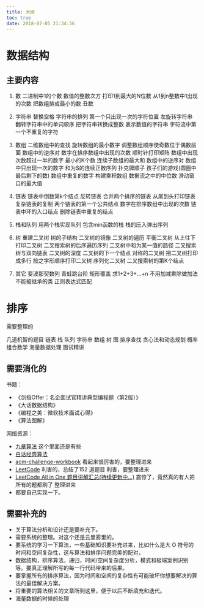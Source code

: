 ```yaml
---
title: 大纲
toc: true
date: 2018-07-05 21:34:56
---
```

# 数据结构


## 主要内容


1. 数
二进制中1的个数
数值的整数次方
打印1到最大的N位数
从1到n整数中1出现的次数
把数组排成最小的数
丑数


2. 字符串
替换空格
字符串的排列
第一个只出现一次的字符位置
左旋转字符串
翻转字符串中的单词顺序
把字符串转换成整数
表示数值的字符串
字符流中第一个不重复的字符



3. 数组
二维数组中的查找
旋转数组的最小数字
调整数组顺序使奇数位于偶数前面
数组中的逆序对
数字在排序数组中出现的次数
顺时针打印矩阵
数组中出现次数超过一半的数字
最小的K个数
连续子数组的最大和
数组中的逆序对
数组中只出现一次的数字
和为S的连续正数序列
扑克牌顺子
孩子们的游戏(圆圈中最后剩下的数)
数组中重复的数字
构建乘积数组
数据流之中的中位数
滑动窗口的最大值


4. 链表
链表中倒数第k个结点
反转链表
合并两个排序的链表
从尾到头打印链表
复杂链表的复制
两个链表的第一个公共结点
数字在排序数组中出现的次数
链表中环的入口结点
删除链表中重复的结点


5. 栈和队列
用两个栈实现队列
包含min函数的栈
栈的压入弹出序列


6. 树
重建二叉树
树的子结构
二叉树的镜像
二叉树的遍历
平衡二叉树
从上往下打印二叉树
二叉搜索树的后序遍历序列
二叉树中和为某一值的路径
二叉搜索树与双向链表
二叉树的深度
二叉树的下一个结点
对称的二叉树
把二叉树打印成多行
按之字形顺序打印二叉树
序列化二叉树
二叉搜索树的第K个结点


7. 其它
斐波那契数列
青蛙跳台阶
矩形覆盖
求1+2+3+...+n
不用加减乘除做加法
不能被继承的类
正则表达式匹配


# 排序

需要整理的

几道机智的题目
链表
栈
队列
字符串
数组
树
图
排序查找
贪心法和动态规划
概率组合数学
海量数据处理
面试精讲

## 需要消化的

书籍：

- 《剑指Offer：名企面试官精讲典型编程题（第2版）》
- 《大话数据结构》
- 《编程之美：微软技术面试心得》
- 《算法图解》

网络资源：

- [九章算法](https://www.jiuzhang.com/) 这个里面还是有些
- [白话经典算法](https://blog.csdn.net/morewindows/article/details/17488865)
- [acm-challenge-workbook](https://github.com/yogykwan/acm-challenge-workbook)  看起来很厉害的，要整理进来
- [LeetCode](https://github.com/pezy/LeetCode) 利害的，总结了152 道题目 利害，要整理进来
- [LeetCode All in One 题目讲解汇总(持续更新中...)](https://www.cnblogs.com/grandyang/p/4606334.html) 震惊了，竟然真的有人把所有的题都刷了 整理进来
- 都要自己实现一下。




## 需要补充的


- 关于算法分析和设计还是要补充下。
- 需要系统的整理。对这个还是云里雾里的。
- 要系统的学习一下算法，一些基础知识要补充进来，比如什么是大 O 符号的时间和空间复杂性，这与算法和排序问题完美的配对，
- 数据结构，排序算法，递归，时间/空间复杂度分析，模式和极端案例识别等。要真正理解所写的每一行代码带来的后果。
- 要掌握所有的排序算法，因为时间和空间的复杂性有可能破坏你想要解决的算法的最佳解决方案。
- 将重要的算法相关的文章所到这里，便于以后不断填充和迭代。
- 海量数据的时候的处理

